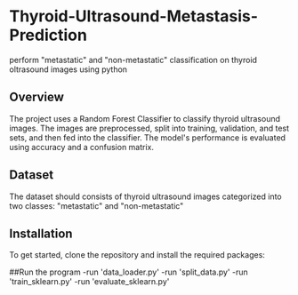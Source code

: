 # Thyroid-Ultrasound-Metastasis-Prediction
perform "metastatic" and "non-metastatic" classification on thyroid oltrasound images using python

## Overview
The project uses a Random Forest Classifier to classify thyroid ultrasound images. The images are preprocessed, split into training, validation, and test sets, and then fed into the classifier. The model's performance is evaluated using accuracy and a confusion matrix.

## Dataset
The dataset should consists of thyroid ultrasound images categorized into two classes: "metastatic" and "non-metastatic"

## Installation
To get started, clone the repository and install the required packages:

##Run the program
-run 'data_loader.py'
-run 'split_data.py'
-run 'train_sklearn.py'
-run 'evaluate_sklearn.py'
